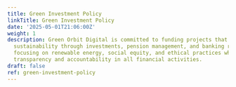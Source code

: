 ```yaml
---
title: Green Investment Policy
linkTitle: Green Investment Policy
date: '2025-05-01T21:06:00Z'
weight: 1
description: Green Orbit Digital is committed to funding projects that promote environmental
  sustainability through investments, pension management, and banking relationships,
  focusing on renewable energy, social equity, and ethical practices while ensuring
  transparency and accountability in all financial activities.
draft: false
ref: green-investment-policy
---
```


